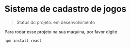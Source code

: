 # Sistema de cadastro de jogos

> Status do projeto: em desenvolvimento


Para rodar esse projeto na sua máquina, por favor digite

```
npm install react
```
